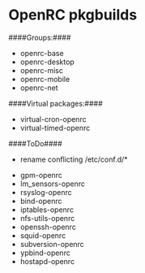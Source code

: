 OpenRC pkgbuilds
=========

####Groups:####

* openrc-base
* openrc-desktop
* openrc-misc
* openrc-mobile
* openrc-net

####Virtual packages:####

* virtual-cron-openrc
* virtual-timed-openrc

####ToDo####

* rename conflicting /etc/conf.d/*

- gpm-openrc
- lm_sensors-openrc
- rsyslog-openrc
- bind-openrc
- iptables-openrc
- nfs-utils-openrc
- openssh-openrc
- squid-openrc
- subversion-openrc
- ypbind-openrc
- hostapd-openrc
